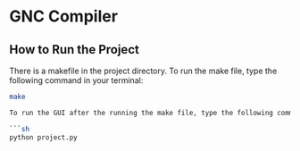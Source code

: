 # GNC Compiler

## How to Run the Project

There is a makefile in the project directory. To run the make file, type the following command in your terminal:

```sh
make

To run the GUI after the running the make file, type the following command in your terminal:

```sh
python project.py